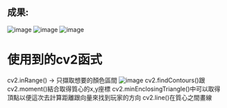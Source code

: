 ## 成果:
![image](https://github.com/a-tien/filter/assets/87262409/8e40a6f8-d539-4266-83eb-0d4953c240be)
![image](https://github.com/a-tien/filter/assets/87262409/af85a5f0-6789-44c1-8870-5a047d0e1f30)
![image](https://github.com/a-tien/filter/assets/87262409/949e73e8-8116-466f-bc58-1f3e39480f26)

# 使用到的cv2函式
cv2.inRange() -> 只擷取想要的顏色區間
![image](https://github.com/a-tien/filter/assets/87262409/ab15cb56-bfb1-416f-b3f6-b3926aea3a29)
cv2.findContours()跟cv2.moment()結合取得質心的x,y座標
cv2.minEnclosingTriangle()中可以取得頂點以便這次去計算距離跟向量來找到玩家的方向
cv2.line()在質心之間畫線
